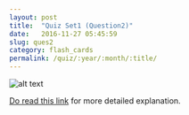 ```yaml
---
layout: post
title:  "Quiz Set1 (Question2)"
date:   2016-11-27 05:45:59
slug: ques2
category: flash_cards
permalink: /quiz/:year/:month/:title/
---
```


![alt text](https://i.stack.imgur.com/WcBRI.png "Logo Title Text 1")

[Do read this link](http://stackoverflow.com/questions/487258/what-is-a-plain-english-explanation-of-big-o-notation) for more detailed explanation.



